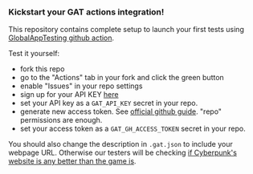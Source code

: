 ### Kickstart your GAT actions integration!

This repository contains complete setup to launch your first tests using [GlobalAppTesting github action](https://github.com/GlobalAppTesting/gat-actions-request-test).

Test it yourself:
- fork this repo
- go to the "Actions" tab in your fork and click the green button
- enable "Issues" in your repo settings
- sign up for your API KEY [here](https://go.globalapptesting.com/early-access-exploratory-testing-test-execution)
- set your API key as a `GAT_API_KEY` secret in your repo.
- generate new access token. See [official github guide](https://docs.github.com/en/github/authenticating-to-github/creating-a-personal-access-token). "repo" permissions are enough.
- set your access token as a `GAT_GH_ACCESS_TOKEN` secret in your repo.

You should also change the description in `.gat.json` to include your webpage URL. Otherwise our testers will be checking [if Cyberpunk's website is any better than the game is](https://www.cyberpunk.net).
